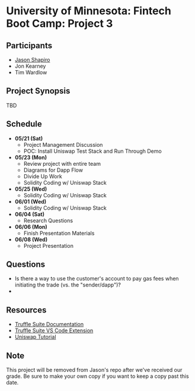 # University of Minnesota: Fintech Boot Camp: Project 3

## Participants

- [Jason Shapiro](https://www.linkedin.com/in/jshapiro/)
- Jon Kearney
- Tim Wardlow

## Project Synopsis

TBD

## Schedule

- **05/21 (Sat)**
  - Project Management Discussion
  - POC: Install Uniswap Test Stack and Run Through Demo
- **05/23 (Mon)**
  - Review project with entire team
  - Diagrams for Dapp Flow
  - Divide Up Work
  - Solidity Coding w/ Uniswap Stack
- **05/25 (Wed)**
  - Solidity Coding w/ Uniswap Stack
- **06/01 (Wed)**
  - Solidity Coding w/ Uniswap Stack
- **06/04 (Sat)**
  - Research Questions
- **06/06 (Mon)**
  - Finish Presentation Materials
- **06/08 (Wed)**
  - Project Presentation

## Questions

- Is there a way to use the customer's account to pay gas fees when initiating the trade (vs. the "sender/dapp")?
-

## Resources

- [Truffle Suite Documentation](https://trufflesuite.com/docs/truffle/quickstart/)
- [Truffle Suite VS Code Extension](https://trufflesuite.com/blog/build-on-web3-with-truffle-vs-code-extension/)
- [Uniswap Tutorial](https://docs.uniswap.org/protocol/V2/guides/smart-contract-integration/quick-start)

## Note

This project will be removed from Jason's repo after we've received our grade. Be sure to make your own copy
if you want to keep a copy past this date.
